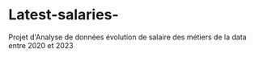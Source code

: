 # Latest-salaries-
Projet d'Analyse de données évolution de salaire des métiers de la data entre 2020 et 2023
